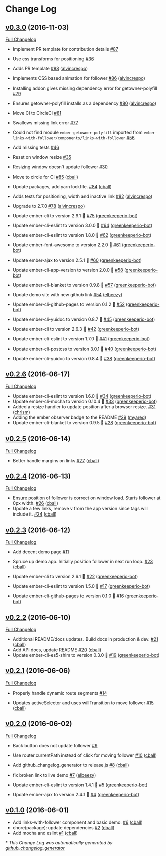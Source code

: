 # Change Log

## [v0.3.0](https://github.com/echobind/ember-links-with-follower/tree/v0.3.0) (2016-11-03)
[Full Changelog](https://github.com/echobind/ember-links-with-follower/compare/v0.2.6...v0.3.0)

- Implement PR template for contribution details [\#87](https://github.com/echobind/ember-links-with-follower/issues/87)
- Use css transforms for positioning [\#36](https://github.com/echobind/ember-links-with-follower/issues/36)
- Adds PR template [\#88](https://github.com/echobind/ember-links-with-follower/pull/88) ([alvincrespo](https://github.com/alvincrespo))
- Implements CSS based animation for follower [\#86](https://github.com/echobind/ember-links-with-follower/pull/86) ([alvincrespo](https://github.com/alvincrespo))

- Installing addon gives missing dependency error for getowner-polyfill [\#79](https://github.com/echobind/ember-links-with-follower/issues/79)
- Ensures getowner-polyfill installs as a dependency [\#80](https://github.com/echobind/ember-links-with-follower/pull/80) ([alvincrespo](https://github.com/alvincrespo))

- Move CI to CircleCI [\#81](https://github.com/echobind/ember-links-with-follower/issues/81)
- Swallows missing link error [\#77](https://github.com/echobind/ember-links-with-follower/issues/77)
- Could not find module `ember-getowner-polyfill` imported from `ember-links-with-follower/components/links-with-follower` [\#56](https://github.com/echobind/ember-links-with-follower/issues/56)
- Add missing tests [\#46](https://github.com/echobind/ember-links-with-follower/issues/46)
- Reset on window resize [\#35](https://github.com/echobind/ember-links-with-follower/issues/35)
- Resizing window doesn't update follower [\#30](https://github.com/echobind/ember-links-with-follower/issues/30)

- Move to circle for CI [\#85](https://github.com/echobind/ember-links-with-follower/pull/85) ([cball](https://github.com/cball))
- Update packages, add yarn lockfile. [\#84](https://github.com/echobind/ember-links-with-follower/pull/84) ([cball](https://github.com/cball))
- Adds tests for positioning, width and inactive link [\#82](https://github.com/echobind/ember-links-with-follower/pull/82) ([alvincrespo](https://github.com/alvincrespo))
- Upgrade to 2.7.0 [\#78](https://github.com/echobind/ember-links-with-follower/pull/78) ([alvincrespo](https://github.com/alvincrespo))
- Update ember-cli to version 2.9.1 🚀 [\#75](https://github.com/echobind/ember-links-with-follower/pull/75) ([greenkeeperio-bot](https://github.com/greenkeeperio-bot))
- Update ember-cli-eslint to version 3.0.0 🚀 [\#64](https://github.com/echobind/ember-links-with-follower/pull/64) ([greenkeeperio-bot](https://github.com/greenkeeperio-bot))
- Update ember-cli-eslint to version 1.8.0 🚀 [\#62](https://github.com/echobind/ember-links-with-follower/pull/62) ([greenkeeperio-bot](https://github.com/greenkeeperio-bot))
- Update ember-font-awesome to version 2.2.0 🚀 [\#61](https://github.com/echobind/ember-links-with-follower/pull/61) ([greenkeeperio-bot](https://github.com/greenkeeperio-bot))
- Update ember-ajax to version 2.5.1 🚀 [\#60](https://github.com/echobind/ember-links-with-follower/pull/60) ([greenkeeperio-bot](https://github.com/greenkeeperio-bot))
- Update ember-cli-app-version to version 2.0.0 🚀 [\#58](https://github.com/echobind/ember-links-with-follower/pull/58) ([greenkeeperio-bot](https://github.com/greenkeeperio-bot))
- Update ember-cli-blanket to version 0.9.8 🚀 [\#57](https://github.com/echobind/ember-links-with-follower/pull/57) ([greenkeeperio-bot](https://github.com/greenkeeperio-bot))
- Update demo site with new github link [\#54](https://github.com/echobind/ember-links-with-follower/pull/54) ([elbeezy](https://github.com/elbeezy))
- Update ember-cli-github-pages to version 0.1.2 🚀 [\#52](https://github.com/echobind/ember-links-with-follower/pull/52) ([greenkeeperio-bot](https://github.com/greenkeeperio-bot))
- Update ember-cli-yuidoc to version 0.8.7 🚀 [\#45](https://github.com/echobind/ember-links-with-follower/pull/45) ([greenkeeperio-bot](https://github.com/greenkeeperio-bot))
- Update ember-cli to version 2.6.3 🚀 [\#42](https://github.com/echobind/ember-links-with-follower/pull/42) ([greenkeeperio-bot](https://github.com/greenkeeperio-bot))
- Update ember-cli-eslint to version 1.7.0 🚀 [\#41](https://github.com/echobind/ember-links-with-follower/pull/41) ([greenkeeperio-bot](https://github.com/greenkeeperio-bot))
- Update ember-cli-postcss to version 3.0.1 🚀 [\#40](https://github.com/echobind/ember-links-with-follower/pull/40) ([greenkeeperio-bot](https://github.com/greenkeeperio-bot))
- Update ember-cli-yuidoc to version 0.8.4 🚀 [\#38](https://github.com/echobind/ember-links-with-follower/pull/38) ([greenkeeperio-bot](https://github.com/greenkeeperio-bot))

## [v0.2.6](https://github.com/echobind/ember-links-with-follower/tree/v0.2.6) (2016-06-17)
[Full Changelog](https://github.com/echobind/ember-links-with-follower/compare/v0.2.5...v0.2.6)

- Update ember-cli-eslint to version 1.6.0 🚀 [\#34](https://github.com/echobind/ember-links-with-follower/pull/34) ([greenkeeperio-bot](https://github.com/greenkeeperio-bot))
- Update ember-cli-mocha to version 0.10.4 🚀 [\#33](https://github.com/echobind/ember-links-with-follower/pull/33) ([greenkeeperio-bot](https://github.com/greenkeeperio-bot))
- Added a resize handler to update position after a browser resize. [\#31](https://github.com/echobind/ember-links-with-follower/pull/31) ([chrism](https://github.com/chrism))
- Adding the ember observer badge to the README [\#29](https://github.com/echobind/ember-links-with-follower/pull/29) ([myared](https://github.com/myared))
- Update ember-cli-blanket to version 0.9.5 🚀 [\#28](https://github.com/echobind/ember-links-with-follower/pull/28) ([greenkeeperio-bot](https://github.com/greenkeeperio-bot))

## [v0.2.5](https://github.com/echobind/ember-links-with-follower/tree/v0.2.5) (2016-06-14)
[Full Changelog](https://github.com/echobind/ember-links-with-follower/compare/v0.2.4...v0.2.5)

- Better handle margins on links [\#27](https://github.com/echobind/ember-links-with-follower/pull/27) ([cball](https://github.com/cball))

## [v0.2.4](https://github.com/echobind/ember-links-with-follower/tree/v0.2.4) (2016-06-13)
[Full Changelog](https://github.com/echobind/ember-links-with-follower/compare/v0.2.3...v0.2.4)

- Ensure position of follower is correct on window load. Starts follower at 0px width. [\#26](https://github.com/echobind/ember-links-with-follower/pull/26) ([cball](https://github.com/cball))
- Update a few links, remove v from the app version since tags will include it. [\#24](https://github.com/echobind/ember-links-with-follower/pull/24) ([cball](https://github.com/cball))

## [v0.2.3](https://github.com/echobind/ember-links-with-follower/tree/v0.2.3) (2016-06-12)
[Full Changelog](https://github.com/echobind/ember-links-with-follower/compare/v0.2.2...v0.2.3)

- Add decent demo page [\#11](https://github.com/echobind/ember-links-with-follower/issues/11)

- Spruce up demo app. Initially position follower in next run loop. [\#23](https://github.com/echobind/ember-links-with-follower/pull/23) ([cball](https://github.com/cball))
- Update ember-cli to version 2.6.1 🚀 [\#22](https://github.com/echobind/ember-links-with-follower/pull/22) ([greenkeeperio-bot](https://github.com/greenkeeperio-bot))
- Update ember-cli-eslint to version 1.5.0 🚀 [\#17](https://github.com/echobind/ember-links-with-follower/pull/17) ([greenkeeperio-bot](https://github.com/greenkeeperio-bot))
- Update ember-cli-github-pages to version 0.1.0 🚀 [\#16](https://github.com/echobind/ember-links-with-follower/pull/16) ([greenkeeperio-bot](https://github.com/greenkeeperio-bot))

## [v0.2.2](https://github.com/echobind/ember-links-with-follower/tree/v0.2.2) (2016-06-10)
[Full Changelog](https://github.com/echobind/ember-links-with-follower/compare/v0.2.1...v0.2.2)

- Additional README/docs updates. Build docs in production & dev. [\#21](https://github.com/echobind/ember-links-with-follower/pull/21) ([cball](https://github.com/cball))
- Add API docs, update README [\#20](https://github.com/echobind/ember-links-with-follower/pull/20) ([cball](https://github.com/cball))
- Update ember-cli-es5-shim to version 0.3.0 🚀 [\#19](https://github.com/echobind/ember-links-with-follower/pull/19) ([greenkeeperio-bot](https://github.com/greenkeeperio-bot))

## [v0.2.1](https://github.com/echobind/ember-links-with-follower/tree/v0.2.1) (2016-06-06)
[Full Changelog](https://github.com/echobind/ember-links-with-follower/compare/v0.2.0...v0.2.1)

- Properly handle dynamic route segments [\#14](https://github.com/echobind/ember-links-with-follower/issues/14)

- Updates activeSelector and uses willTransition to move follower [\#15](https://github.com/echobind/ember-links-with-follower/pull/15) ([cball](https://github.com/cball))

## [v0.2.0](https://github.com/echobind/ember-links-with-follower/tree/v0.2.0) (2016-06-02)
[Full Changelog](https://github.com/echobind/ember-links-with-follower/compare/v0.1.0...v0.2.0)

- Back button does not update follower [\#9](https://github.com/echobind/ember-links-with-follower/issues/9)

- Use router.currentPath instead of click for moving follower [\#10](https://github.com/echobind/ember-links-with-follower/pull/10) ([cball](https://github.com/cball))
- Add github\_changelog\_generator to release.js [\#8](https://github.com/echobind/ember-links-with-follower/pull/8) ([cball](https://github.com/cball))
- fix broken link to live demo [\#7](https://github.com/echobind/ember-links-with-follower/pull/7) ([elbeezy](https://github.com/elbeezy))
- Update ember-cli-eslint to version 1.4.1 🚀 [\#5](https://github.com/echobind/ember-links-with-follower/pull/5) ([greenkeeperio-bot](https://github.com/greenkeeperio-bot))
- Update ember-ajax to version 2.4.1 🚀 [\#4](https://github.com/echobind/ember-links-with-follower/pull/4) ([greenkeeperio-bot](https://github.com/greenkeeperio-bot))

## [v0.1.0](https://github.com/echobind/ember-links-with-follower/tree/v0.1.0) (2016-06-01)
- Add links-with-follower component and basic demo. [\#6](https://github.com/echobind/ember-links-with-follower/pull/6) ([cball](https://github.com/cball))
- chore\(package\): update dependencies [\#2](https://github.com/echobind/ember-links-with-follower/pull/2) ([cball](https://github.com/cball))
- Add mocha and eslint [\#1](https://github.com/echobind/ember-links-with-follower/pull/1) ([cball](https://github.com/cball))



\* *This Change Log was automatically generated by [github_changelog_generator](https://github.com/skywinder/Github-Changelog-Generator)*